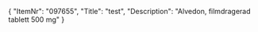 {
  "ItemNr": "097655",
  "Title": "test",
  "Description": "Alvedon, filmdragerad tablett 500 mg"
}